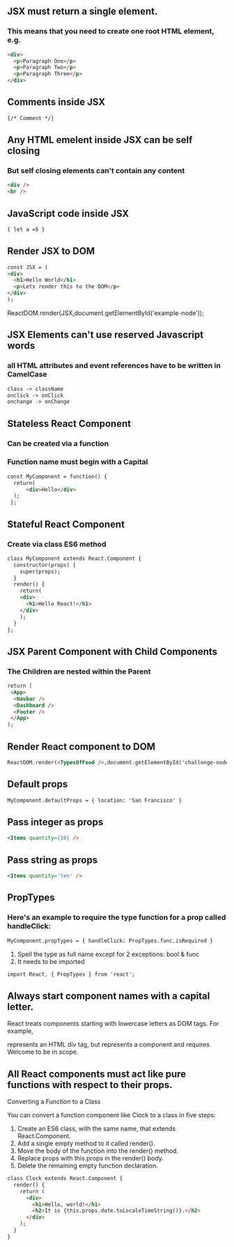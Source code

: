 ## JSX must return a single element. 
### This means that you need to create one root HTML element, e.g. <div>
```html
<div>
  <p>Paragraph One</p>
  <p>Paragraph Two</p>
  <p>Paragraph Three</p>
</div>
```
## Comments inside JSX
```html
{/* Comment */}
```
## Any HTML emelent inside JSX can be self closing
### But self closing elements can't contain any content

```html
<div />
<br />
```

## JavaScript code inside JSX
```html
{ let a =5 }
```
## Render JSX to DOM

```html
const JSX = (
<div>
  <h1>Hello World</h1>
  <p>Lets render this to the DOM</p>
</div>
);
```

ReactDOM.render(JSX,document.getElementById('example-node'));

## JSX Elements can't use reserved Javascript words
### all HTML attributes and event references have to be written in CamelCase

```html
class -> className
onclick -> onClick
onchange -> onChange
```

## Stateless React Component
### Can be created via a function
### Function name must begin with a Capital

```html
const MyComponent = function() {
  return(
      <div>Hello</div>
  );
 };
```
## Stateful React Component
### Create via class ES6 method
```html
class MyComponent extends React.Component {
  constructor(props) {
    super(props);
  }
  render() {
    return(
    <div>
      <h1>Hello React!</h1>
    </div>
    );
  }
};
```
## JSX Parent Component with Child Components
### The Children are nested within the Parent
```html
return (
 <App>
  <Navbar />
  <Dashboard />
  <Footer />
 </App>
);
```
## Render React component to DOM
```html
ReactDOM.render(<TypesOfFood />,document.getElementById('challenge-node'));
```
## Default props
```html
MyComponent.defaultProps = { location: 'San Francisco' }
```
## Pass integer as props
```html
<Items quantity={10} />
```
## Pass string as props
```html
<Items quantity='ten' />
```
## PropTypes
### Here's an example to require the type function for a prop called handleClick:
```html
MyComponent.propTypes = { handleClick: PropTypes.func.isRequired }
```
1. Spell the type as full name except for 2 exceptions: bool & func
2. It needs to be imported 
```html
import React, { PropTypes } from 'react';
```
## Always start component names with a capital letter.
React treats components starting with lowercase letters as DOM tags. For example, <div /> represents an HTML div tag, but <Welcome /> represents a component and requires Welcome to be in scope.

## All React components must act like pure functions with respect to their props.

Converting a Function to a Class

You can convert a function component like Clock to a class in five steps:

1. Create an ES6 class, with the same name, that extends React.Component.
2. Add a single empty method to it called render().
3. Move the body of the function into the render() method.
4. Replace props with this.props in the render() body.
5. Delete the remaining empty function declaration.

```html
class Clock extends React.Component {
  render() {
    return (
      <div>
        <h1>Hello, world!</h1>
        <h2>It is {this.props.date.toLocaleTimeString()}.</h2>
      </div>
    );
  }
}
```
